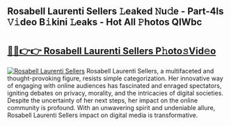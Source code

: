 ## Rosabell Laurenti Sellers 𝙻eaked 𝙽u𝚍e - Part-4ls 𝚅𝚒deo B𝚒kini 𝙻eaks - Hot All 𝙿hotos QIWbc

# <h2><a href="http://ld29xx.urlbe.top/?page=Rosabell+Laurenti+Sellers">🔗🔗👉👉 Rosabell Laurenti Sellers P𝚑oto𝚜Vid𝚎o</a></h2>

[![Rosabell Laurenti Sellers](https://i.imgur.com/eBuTRDB.gif)](http://ld29xx.urlbe.top/?page=Rosabell+Laurenti+Sellers)
Rosabell Laurenti Sellers, a multifaceted and thought-provoking figure, resists simple categorization. Her innovative way of engaging with online audiences has fascinated and enraged spectators, igniting debates on privacy, morality, and the intricacies of digital societies. Despite the uncertainty of her next steps, her impact on the online community is profound. With an unwavering spirit and undeniable allure, Rosabell Laurenti Sellers impact on digital media is transformative.
